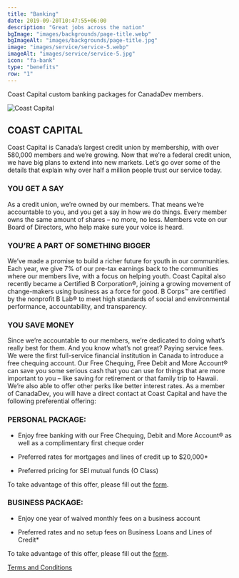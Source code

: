 ```yaml
---
title: "Banking"
date: 2019-09-20T10:47:55+06:00
description: "Great jobs across the nation"
bgImage: "images/backgrounds/page-title.webp"
bgImageAlt: "images/backgrounds/page-title.jpg"
image: "images/service/service-5.webp"
imageAlt: "images/service/service-5.jpg"
icon: "fa-bank"
type: "benefits"
row: "1"
---
```


Coast Capital custom banking packages for CanadaDev members. &nbsp; &nbsp; &nbsp;

![Coast Capital](/images/coast.png)

## COAST CAPITAL 

Coast Capital is Canada’s largest credit union by membership, with over 580,000 members and we’re growing. Now that we’re a federal credit union, we have big plans to extend into new markets. Let’s go over some of the details that explain why over half a million people trust our service today.

### YOU GET A SAY
As a credit union, we’re owned by our members. That means we’re accountable to you, and you get a say in how we do things. Every member owns the same amount of shares – no more, no less. Members vote on our Board of Directors, who help make sure your voice is heard.

### YOU’RE A PART OF SOMETHING BIGGER
We’ve made a promise to build a richer future for youth in our communities. Each year, we give 7% of our pre-tax earnings back to the communities where our members live, with a focus on helping youth. Coast Capital also recently became a Certified B Corporation®, joining a growing movement of change-makers using business as a force for good. B Corps™ are certified by the nonprofit B Lab® to meet high standards of social and environmental performance, accountability, and transparency.

### YOU SAVE MONEY
Since we’re accountable to our members, we’re dedicated to doing what’s really best for them. And you know what’s not great? Paying service fees. We were the first full-service financial institution in Canada to introduce a free chequing account. Our Free Chequing, Free Debit and More Account® can save you some serious cash that you can use for things that are more important to you – like saving for retirement or that family trip to Hawaii. We’re also able to offer other perks like better interest rates. 
As a member of CanadaDev, you will have a direct contact at Coast Capital and have the following preferential offering:

### PERSONAL PACKAGE:
* Enjoy free banking with our Free Chequing, Debit and More Account® as well as a complimentary first cheque order

* Preferred rates for mortgages and lines of credit up to $20,000*

* Preferred pricing for SEI mutual funds (O Class)

To take advantage of this offer, please fill out the [form](/personal-banking).

### BUSINESS PACKAGE:
* Enjoy one year of waived monthly fees on a business account

* Preferred rates and no setup fees on Business Loans and Lines of Credit*

To take advantage of this offer, please fill out the [form](/business-banking).

[Terms and Conditions](/pdfs/coast_disclaimer.pdf)
